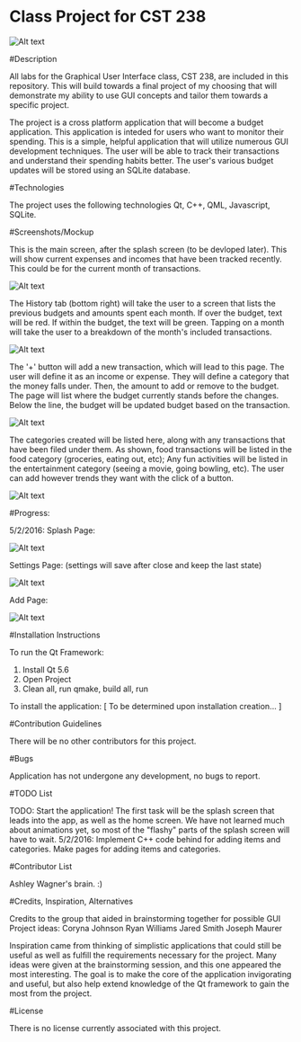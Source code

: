 # Class Project for CST 238

![Alt text](https://github.com/ashley206/cst-238/blob/master/gui%20project%20logo.png?raw=true)

#Description 

All labs for the Graphical User Interface class, CST 238, are included in this repository. This will build towards a final project of my choosing that will demonstrate my ability to use GUI concepts and tailor them towards a specific project.

The project is a cross platform application that will become a budget application. This application is inteded for users who want to monitor their spending. This is a simple, helpful application that will utilize numerous GUI development techniques. The user will be able to track their transactions and understand their spending habits better. The user's various budget updates will be stored using an SQLite database. 

#Technologies

The project uses the following technologies
Qt, C++, QML, Javascript, SQLite.

#Screenshots/Mockup

This is the main screen, after the splash screen (to be devloped later). This will show current expenses and incomes that have been tracked recently. This could be for the current month of transactions. 

![Alt text](https://github.com/ashley206/cst-238/blob/master/gui%20project%20mockup.png?raw=true)

The History tab (bottom right) will take the user to a screen that lists the previous budgets and amounts spent each month. If over the budget, text will be red. If within the budget, the text will be green. Tapping on a month will take the user to a breakdown of the month's included transactions.

![Alt text](https://github.com/ashley206/cst-238/blob/master/gui%20project%20mockup2.png?raw=true)

The '+' button will add a new transaction, which will lead to this page. The user will define it as an income or expense. They will define a category that the money falls under. Then, the amount to add or remove to the budget. The page will list where the budget currently stands before the changes. Below the line, the budget will be updated budget based on the transaction. 

![Alt text](https://github.com/ashley206/cst-238/blob/master/gui%20project%20mockup3.png?raw=true)

The categories created will be listed here, along with any transactions that have been filed under them. As shown, food transactions will be listed in the food category (groceries, eating out, etc); Any fun activities will be listed in the entertainment category (seeing a movie, going bowling, etc). The user can add however trends they want with the click of a button. 

![Alt text](https://github.com/ashley206/cst-238/blob/master/gui%20project%20mockup4.png?raw=true)

#Progress:

5/2/2016:
Splash Page:

![Alt text](https://github.com/ashley206/cst-238/blob/master/Week%206_splash.PNG?raw=true)

Settings Page: (settings will save after close and keep the last state) 

![Alt text](https://github.com/ashley206/cst-238/blob/master/Week%206_settings.PNG?raw=true)

Add Page:

![Alt text](https://github.com/ashley206/cst-238/blob/master/Week%206_add.PNG?raw=true)

#Installation Instructions

To run the Qt Framework: 
1. Install Qt 5.6
2. Open Project
3. Clean all, run qmake, build all, run

To install the application: 
[ To be determined upon installation creation... ]

#Contribution Guidelines

There will be no other contributors for this project.

#Bugs

Application has not undergone any development, no bugs to report.

#TODO List

TODO: Start the application! The first task will be the splash screen that leads into the app, as well as the home screen. We have not learned much about animations yet, so most of the "flashy" parts of the splash screen will have to wait. 
5/2/2016: Implement C++ code behind for adding items and categories. Make pages for adding items and categories. 

#Contributor List

Ashley Wagner's brain. :)

#Credits, Inspiration, Alternatives

Credits to the group that aided in brainstorming together for possible GUI Project ideas: 
Coryna Johnson
Ryan Williams
Jared Smith
Joseph Maurer

Inspiration came from thinking of simplistic applications that could still be useful as well as fulfill the requirements necessary for the project. Many ideas were given at the brainstorming session, and this one appeared the most interesting. The goal is to make the core of the application invigorating and useful, but also help extend knowledge of the Qt framework to gain the most from the project.

#License

There is no license currently associated with this project.
